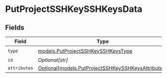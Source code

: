 # PutProjectSSHKeySSHKeysData


## Fields

| Field                                                                                                | Type                                                                                                 | Required                                                                                             | Description                                                                                          |
| ---------------------------------------------------------------------------------------------------- | ---------------------------------------------------------------------------------------------------- | ---------------------------------------------------------------------------------------------------- | ---------------------------------------------------------------------------------------------------- |
| `type`                                                                                               | [models.PutProjectSSHKeySSHKeysType](../models/putprojectsshkeysshkeystype.md)                       | :heavy_check_mark:                                                                                   | N/A                                                                                                  |
| `id`                                                                                                 | *Optional[str]*                                                                                      | :heavy_minus_sign:                                                                                   | N/A                                                                                                  |
| `attributes`                                                                                         | [Optional[models.PutProjectSSHKeySSHKeysAttributes]](../models/putprojectsshkeysshkeysattributes.md) | :heavy_minus_sign:                                                                                   | N/A                                                                                                  |